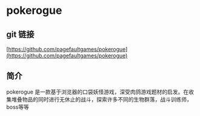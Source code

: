 # pokerogue

## git 链接
[https://github.com/pagefaultgames/pokerogue](https://github.com/pagefaultgames/pokerogue)

## 简介
pokerogue 是一款基于浏览器的口袋妖怪游戏，深受肉鸽游戏题材的启发。在收集堆叠物品的同时进行无休止的战斗，探索许多不同的生物群落，战斗训练师，boss等等

